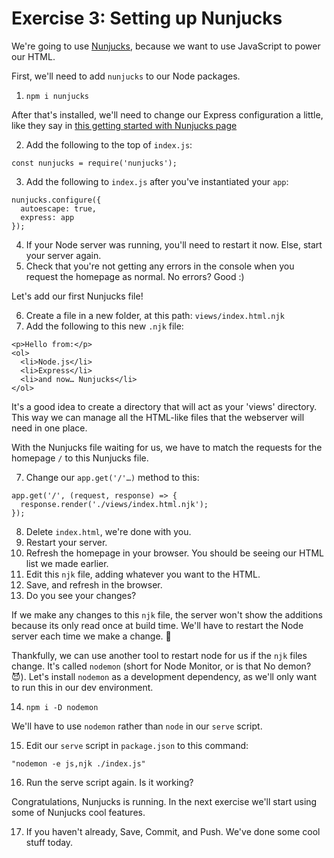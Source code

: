 # Exercise 3: Setting up Nunjucks

We're going to use [Nunjucks](https://mozilla.github.io/nunjucks/api.html), because we want to use JavaScript to power our HTML.

First, we'll need to add `nunjucks` to our Node packages.

1. `npm i nunjucks`

After that's installed, we'll need to change our Express configuration a little, like they say in [this getting started with Nunjucks page](https://mozilla.github.io/nunjucks/getting-started.html)

2. Add the following to the top of `index.js`:

```
const nunjucks = require('nunjucks');
```

3. Add the following to `index.js` after you've instantiated your `app`:

```
nunjucks.configure({
  autoescape: true,
  express: app
});
```

4. If your Node server was running, you'll need to restart it now. Else, start your server again.
5. Check that you're not getting any errors in the console when you request the homepage as normal. No errors? Good :)

Let's add our first Nunjucks file!

6. Create a file in a new folder, at this path: `views/index.html.njk`
7. Add the following to this new `.njk` file:

```
<p>Hello from:</p>
<ol>
  <li>Node.js</li>
  <li>Express</li>
  <li>and now… Nunjucks</li>
</ol>
```

It's a good idea to create a directory that will act as your 'views' directory. This way we can manage all the HTML-like files that the webserver will need in one place.

With the Nunjucks file waiting for us, we have to match the requests for the homepage `/` to this Nunjucks file.

7. Change our `app.get('/'…)` method to this:

```
app.get('/', (request, response) => {
  response.render('./views/index.html.njk');
});
```

8. Delete `index.html`, we're done with you.
9. Restart your server.
10. Refresh the homepage in your browser. You should be seeing our HTML list we made earlier.
11. Edit this `njk` file, adding whatever you want to the HTML.
12. Save, and refresh in the browser.
13. Do you see your changes?

If we make any changes to this `njk` file, the server won't show the additions because its only read once at build time. We'll have to restart the Node server each time we make a change. 🤮

Thankfully, we can use another tool to restart node for us if the `njk` files change. It's called `nodemon` (short for Node Monitor, or is that No demon? 😈). Let's install `nodemon` as a development dependency, as we'll only want to run this in our dev environment.

14. `npm i -D nodemon`

We'll have to use `nodemon` rather than `node` in our `serve` script.

15. Edit our `serve` script in `package.json` to this command:

```
"nodemon -e js,njk ./index.js"
```

16. Run the serve script again. Is it working?

Congratulations, Nunjucks is running. In the next exercise we'll start using some of Nunjucks cool features.

17. If you haven't already, Save, Commit, and Push. We've done some cool stuff today.